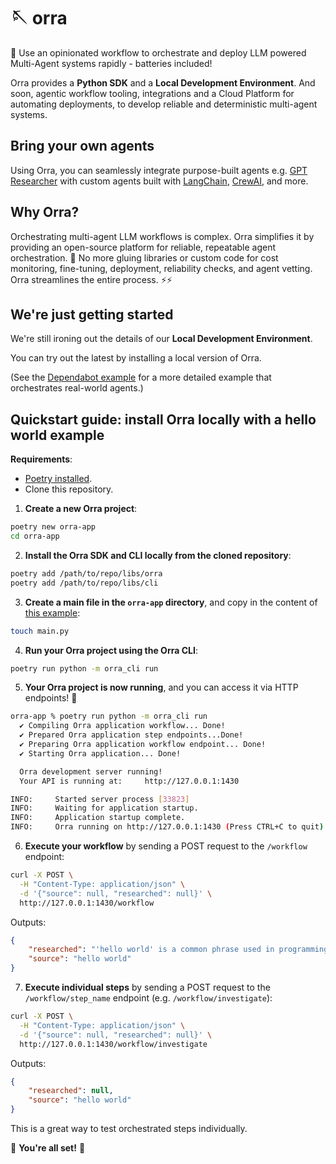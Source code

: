 # 🪡 orra

🦸 Use an opinionated workflow to orchestrate and deploy LLM powered Multi-Agent systems rapidly - batteries
included!

Orra provides a **Python SDK** and a **Local Development Environment**. And soon, agentic workflow tooling,
integrations and a Cloud Platform for automating deployments, to develop reliable and
deterministic multi-agent systems.

## Bring your own agents

Using Orra, you can seamlessly integrate purpose-built agents
e.g. [GPT Researcher](https://github.com/assafelovic/gpt-researcher)
with custom agents built
with [LangChain](https://python.langchain.com/v0.1/docs/modules/agents/), [CrewAI](https://github.com/joaomdmoura/crewAI),
and more.

## Why Orra?

Orchestrating multi-agent LLM workflows is complex. Orra simplifies it by providing an open-source platform for
reliable, repeatable agent orchestration. 🚀 No more gluing libraries or custom code for cost monitoring, fine-tuning,
deployment, reliability checks, and agent vetting. Orra streamlines the entire process. ⚡️⚡️

## We're just getting started

We're still ironing out the details of our **Local Development Environment**.

You can try out the latest by installing a local version of Orra.

(See the [Dependabot example](examples/dependabot) for a more detailed example that orchestrates real-world agents.)

## Quickstart guide: install Orra locally with a hello world example

**Requirements**:
- [Poetry installed](https://python-poetry.org/docs/#installation).
- Clone this repository.

1. **Create a new Orra project**:

```bash
poetry new orra-app
cd orra-app
```

2. **Install the Orra SDK and CLI locally from the cloned repository**:

```bash
poetry add /path/to/repo/libs/orra
poetry add /path/to/repo/libs/cli
```

3. **Create a main file in the `orra-app` directory**, and copy in the content of [this example](examples/basics/basics/hello_world.py):

```bash
touch main.py
```

4. **Run your Orra project using the Orra CLI**:

```bash 
poetry run python -m orra_cli run
````

5. **Your Orra project is now running**, and you can access it via HTTP endpoints! 🚀

```bash
orra-app % poetry run python -m orra_cli run
  ✔ Compiling Orra application workflow... Done!
  ✔ Prepared Orra application step endpoints...Done!
  ✔ Preparing Orra application workflow endpoint... Done!
  ✔ Starting Orra application... Done!

  Orra development server running!
  Your API is running at:     http://127.0.0.1:1430

INFO:     Started server process [33823]
INFO:     Waiting for application startup.
INFO:     Application startup complete.
INFO:     Orra running on http://127.0.0.1:1430 (Press CTRL+C to quit)
```

6. **Execute your workflow** by sending a POST request to the `/workflow` endpoint:

```bash
curl -X POST \
  -H "Content-Type: application/json" \
  -d '{"source": null, "researched": null}' \ 
  http://127.0.0.1:1430/workflow
```

Outputs:

```json
{
	"researched": "'hello world' is a common phrase used in programming to demonstrate the basic syntax of a programming language. It is believed to have originated from the book \"The C Programming Language\" by Brian Kernighan and Dennis Ritchie.",
	"source": "hello world"
}
```

7. **Execute individual steps** by sending a POST request to the `/workflow/step_name` endpoint (e.g. `/workflow/investigate`):

```bash
curl -X POST \
  -H "Content-Type: application/json" \
  -d '{"source": null, "researched": null}' \
  http://127.0.0.1:1430/workflow/investigate
```

Outputs:

```json
{
	"researched": null,
	"source": "hello world"
}
```

This is a great way to test orchestrated steps individually.

🎉 **You're all set!** 🎉

